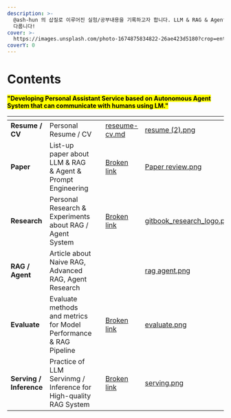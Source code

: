 ```yaml
---
description: >-
  @ash-hun 의 삽질로 이루어진 실험/공부내용을 기록하고자 합니다. LLM & RAG & Agent 등에 대한 개인 공부 / 연구 내용을
  다룹니다!
cover: >-
  https://images.unsplash.com/photo-1674875834822-26ae423d5180?crop=entropy&cs=srgb&fm=jpg&ixid=M3wxOTcwMjR8MHwxfHNlYXJjaHwxfHxyb21hdGljJTIwc2t5fGVufDB8fHx8MTcyODQ1Mzk1OXww&ixlib=rb-4.0.3&q=85
coverY: 0
---
```


# Contents

&#x20;<mark style="background-color:yellow;">**"Developing Personal Assistant Service based on Autonomous Agent System that can communicate with humans using LM."**</mark>



<table data-view="cards"><thead><tr><th></th><th></th><th></th><th data-hidden data-card-target data-type="content-ref"></th><th data-hidden data-card-cover data-type="files"></th></tr></thead><tbody><tr><td><strong>Resume / CV</strong></td><td>Personal Resume / CV</td><td></td><td><a href="resume-cv/reseume-cv.md">reseume-cv.md</a></td><td><a href=".gitbook/assets/resume (2).png">resume (2).png</a></td></tr><tr><td><strong>Paper</strong></td><td>List-up paper about LLM &#x26; RAG &#x26; Agent &#x26; Prompt Engineering</td><td></td><td><a href="broken-reference">Broken link</a></td><td><a href=".gitbook/assets/Paper review.png">Paper review.png</a></td></tr><tr><td><strong>Research</strong></td><td>Personal Research &#x26; Experiments about RAG / Agent System </td><td></td><td><a href="broken-reference">Broken link</a></td><td><a href=".gitbook/assets/gitbook_research_logo.png">gitbook_research_logo.png</a></td></tr><tr><td><strong>RAG / Agent</strong></td><td>Article about Naive RAG, Advanced RAG, Agent Research</td><td></td><td></td><td><a href=".gitbook/assets/rag agent.png">rag agent.png</a></td></tr><tr><td><strong>Evaluate</strong></td><td>Evaluate methods and metrics for Model Performance &#x26; RAG Pipeline</td><td></td><td><a href="broken-reference">Broken link</a></td><td><a href=".gitbook/assets/evaluate.png">evaluate.png</a></td></tr><tr><td><strong>Serving / Inference</strong></td><td>Practice of LLM Servinmg / Inference for High-quality RAG System</td><td></td><td><a href="broken-reference">Broken link</a></td><td><a href=".gitbook/assets/serving.png">serving.png</a></td></tr></tbody></table>

